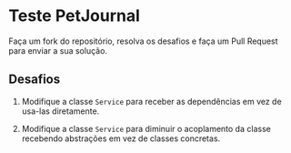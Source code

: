 # Teste PetJournal

Faça um fork do repositório, resolva os desafios e faça um Pull Request para enviar a sua solução.

## Desafios

1. Modifique a classe `Service` para receber as dependências em vez de usa-las diretamente.

2. Modifique a classe `Service` para diminuir o acoplamento da classe recebendo abstrações em vez de classes concretas.